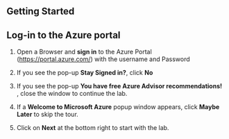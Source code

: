 ## **Getting Started**

## Log-in to the Azure portal

1. Open a Browser and **sign in** to the Azure Portal (<https://portal.azure.com/>) with the username **<inject key="AzureAdUserEmail" />** and Password **<inject key="AzureAdUserPassword" />** 

2. If you see the pop-up  **Stay Signed in?**, click **No**

3. If you see the pop-up **You have free Azure Advisor recommendations!** , close the window to continue the lab. 

4. If a **Welcome to Microsoft Azure** popup window appears, click **Maybe Later** to skip the tour.

5. Click on **Next** at the bottom right to start with the lab.
